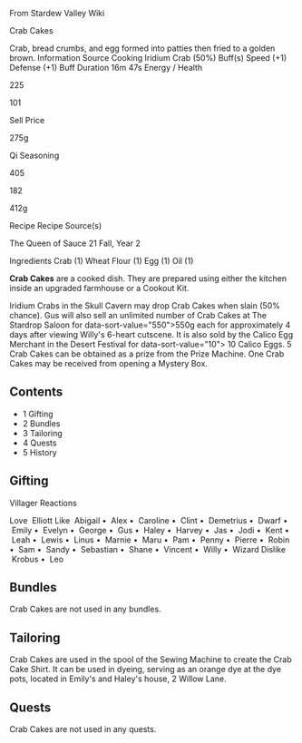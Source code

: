 From Stardew Valley Wiki

Crab Cakes

Crab, bread crumbs, and egg formed into patties then fried to a golden brown. Information Source Cooking Iridium Crab (50%) Buff(s) Speed (+1) Defense (+1) Buff Duration 16m 47s Energy / Health

225

101

Sell Price

275g

Qi Seasoning

405

182

412g

Recipe Recipe Source(s)

The Queen of Sauce 21 Fall, Year 2

Ingredients Crab (1) Wheat Flour (1) Egg (1) Oil (1)

**Crab Cakes** are a cooked dish. They are prepared using either the kitchen inside an upgraded farmhouse or a Cookout Kit.

Iridium Crabs in the Skull Cavern may drop Crab Cakes when slain (50% chance). Gus will also sell an unlimited number of Crab Cakes at The Stardrop Saloon for data-sort-value="550"&gt;550g each for approximately 4 days after viewing Willy's 6-heart cutscene. It is also sold by the Calico Egg Merchant in the Desert Festival for data-sort-value="10"&gt; 10 Calico Eggs. 5 Crab Cakes can be obtained as a prize from the Prize Machine. One Crab Cakes may be received from opening a Mystery Box.

## Contents

- 1 Gifting
- 2 Bundles
- 3 Tailoring
- 4 Quests
- 5 History

## Gifting

Villager Reactions

Love  Elliott Like  Abigail •  Alex •  Caroline •  Clint •  Demetrius •  Dwarf •  Emily •  Evelyn •  George •  Gus •  Haley •  Harvey •  Jas •  Jodi •  Kent •  Leah •  Lewis •  Linus •  Marnie •  Maru •  Pam •  Penny •  Pierre •  Robin •  Sam •  Sandy •  Sebastian •  Shane •  Vincent •  Willy •  Wizard Dislike  Krobus •  Leo

## Bundles

Crab Cakes are not used in any bundles.

## Tailoring

Crab Cakes are used in the spool of the Sewing Machine to create the Crab Cake Shirt. It can be used in dyeing, serving as an orange dye at the dye pots, located in Emily's and Haley's house, 2 Willow Lane.

## Quests

Crab Cakes are not used in any quests.